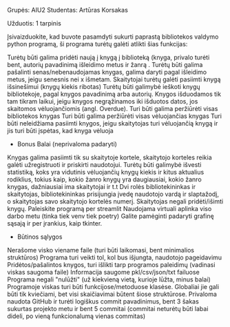Grupės: AIU2
Studentas: Artūras Korsakas

Užduotis: 1 tarpinis

Įsivaizduokite, kad buvote pasamdyti sukurti paprastą bibliotekos valdymo python programą, ši programa turėtų galėti atlikti šias funkcijas:

Turėtų būti galima pridėti naują į knygą į biblioteką (knyga, privalo turėti bent, autorių pavadinimą išleidimo metus ir žanrą .
Turėtų būti galima pašalinti senas/nebenaudojamas knygas, galima daryti pagal išleidimo metus, jeigu senesnis nei x išmetam.
Skaitytojai turėtų galėti pasiimti knygą išsinešimui (knygų kiekis ribotas)
Turėtų būti galimybė ieškoti knygų bibliotekoje, pagal knygos pavadinimą arba autorių.
Knygos išduodamos tik tam tikram laikui, jeigu knygos negrąžinamos iki išduotos datos, jos skaitomos vėluojančiomis (angl. Overdue).
Turi būti galima peržiūrėti visas bibliotekos knygas
Turi būti galima peržiūrėti visas vėluojančias knygas
Turi būti neleidžiama pasiimti knygos, jeigu skaitytojas turi vėluojančią knygą ir jis turi būti įspėtas, kad knyga vėluoja
 
- Bonus Balai (neprivaloma padaryti)

Knygas galima pasiimti tik su skaitytoje kortele, skaitytojo korteles reikia galėti užregistruoti ir priskirti naudotojui.
Turėtų būti galimybė išvesti statistiką, koks yra vidutinis vėluojančių knygų kiekis ir kitus aktualius rodiklius, tokius kaip, kokio žanro knygų yra daugiausiai, kokio žanro knygas, dažniausiai ima skaitytojai ir t.t
Dvi rolės bibliotekininkas ir skaitytojas, bibliotekininkas prisijungia įvedę naudotojo vardą ir slaptažodį, o skaitytojas savo skaitytojo kortelės numerį. Skaitytojas negali pridėti/išimti knygų.
Paleiskite programą per streamlit
Naudojama virtuali aplinka viso darbo metu (tinka tiek venv tiek poetry)
Galite pamėginti padaryti grafinę sąsają ir per įrankius, kaip tkinter.
 

- Būtinos sąlygos

Nerašome visko viename faile (turi būti laikomasi, bent minimalios struktūros)
Programa turi veikti tol, kol bus išjungta, naudotojo pageidavimu
Pridėtos/pašalintos knygos, turi išlikti tarp programos paleidimų (vadinasi viskas saugoma faile)
Informacija saugome pkl/csv/json/txt failuose
Programa negali "nulūžti" (už kiekvieną vietą, kurioje lūžta, minus balai)
Programoje viskas turi būti funkcijose/metoduose klasėse. Globaliai jie gali būti tik kviečiami, bet visi skaičiavimai būtent šiose struktūrose.
Privaloma naudota GitHub ir turėti logiškus commit pavadinimus, bent 3 šakas sukurtas projekto metu ir bent 5 commitai (commitai neturėtų būti labai dideli, po vieną funkcionalumą vienas commitas)
